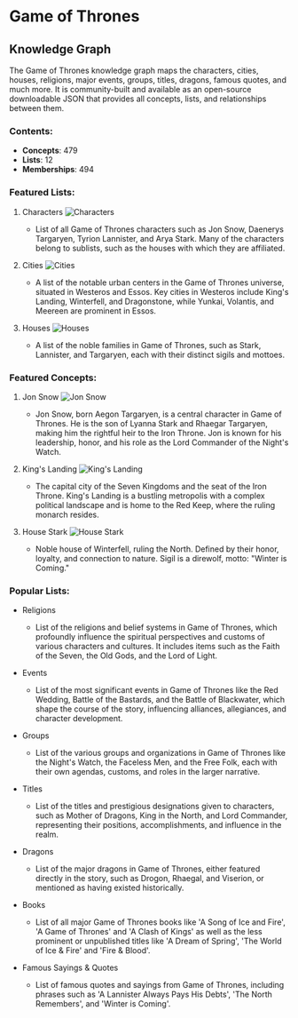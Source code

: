 # Game of Thrones
## Knowledge Graph

The Game of Thrones knowledge graph maps the characters, cities, houses, religions, major events, groups, titles, dragons, famous quotes, and much more. It is community-built and available as an open-source downloadable JSON that provides all concepts, lists, and relationships between them.

### Contents:

- **Concepts**: 479
- **Lists**: 12
- **Memberships**: 494

### Featured Lists:

1. Characters
   ![Characters](https://graphhub.blob.core.windows.net/game-of-thrones/game-of-thrones-characters.png)
   - List of all Game of Thrones characters such as Jon Snow, Daenerys Targaryen, Tyrion Lannister, and Arya Stark. Many of the characters belong to sublists, such as the houses with which they are affiliated.

2. Cities
   ![Cities](https://graphhub.blob.core.windows.net/game-of-thrones/game-of-thrones-cities.png)
   - A list of the notable urban centers in the Game of Thrones universe, situated in Westeros and Essos. Key cities in Westeros include King's Landing, Winterfell, and Dragonstone, while Yunkai, Volantis, and Meereen are prominent in Essos.

3. Houses
   ![Houses](https://graphhub.blob.core.windows.net/game-of-thrones/game-of-thrones-house_sigils.png)
   - A list of the noble families in Game of Thrones, such as Stark, Lannister, and Targaryen, each with their distinct sigils and mottoes.

### Featured Concepts:

1. Jon Snow
   ![Jon Snow](https://graphhub.blob.core.windows.net/game-of-thrones/game-of-thrones-jon_snow.png)
   - Jon Snow, born Aegon Targaryen, is a central character in Game of Thrones. He is the son of Lyanna Stark and Rhaegar Targaryen, making him the rightful heir to the Iron Throne. Jon is known for his leadership, honor, and his role as the Lord Commander of the Night's Watch.

2. King's Landing
   ![King's Landing](https://graphhub.blob.core.windows.net/game-of-thrones/game-of-thrones-kings_landing.png)
   - The capital city of the Seven Kingdoms and the seat of the Iron Throne. King's Landing is a bustling metropolis with a complex political landscape and is home to the Red Keep, where the ruling monarch resides.

3. House Stark
   ![House Stark](https://graphhub.blob.core.windows.net/game-of-thrones/game-of-thrones-house_stark_sigil.png)
   - Noble house of Winterfell, ruling the North. Defined by their honor, loyalty, and connection to nature. Sigil is a direwolf, motto: "Winter is Coming."

### Popular Lists:

- Religions
  - List of the religions and belief systems in Game of Thrones, which profoundly influence the spiritual perspectives and customs of various characters and cultures. It includes items such as the Faith of the Seven, the Old Gods, and the Lord of Light.

- Events
  - List of the most significant events in Game of Thrones like the Red Wedding, Battle of the Bastards, and the Battle of Blackwater, which shape the course of the story, influencing alliances, allegiances, and character development.

- Groups
  - List of the various groups and organizations in Game of Thrones like the Night's Watch, the Faceless Men, and the Free Folk, each with their own agendas, customs, and roles in the larger narrative.

- Titles
  - List of the titles and prestigious designations given to characters, such as Mother of Dragons, King in the North, and Lord Commander, representing their positions, accomplishments, and influence in the realm.

- Dragons
  - List of the major dragons in Game of Thrones, either featured directly in the story, such as Drogon, Rhaegal, and Viserion, or mentioned as having existed historically.

- Books
  - List of all major Game of Thrones books like 'A Song of Ice and Fire', 'A Game of Thrones' and 'A Clash of Kings' as well as the less prominent or unpublished titles like 'A Dream of Spring', 'The World of Ice & Fire' and 'Fire & Blood'.

- Famous Sayings & Quotes
  - List of famous quotes and sayings from Game of Thrones, including phrases such as 'A Lannister Always Pays His Debts', 'The North Remembers', and 'Winter is Coming'.
